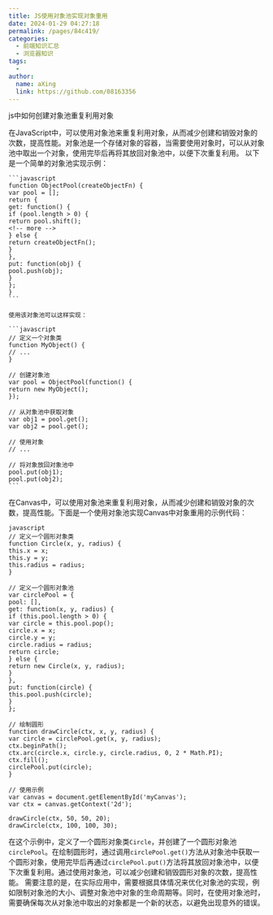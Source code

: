 ```yaml
---
title: JS使用对象池实现对象重用
date: 2024-01-29 04:27:18
permalink: /pages/84c419/
categories:
  - 前端知识汇总
  - 浏览器知识
tags:
  - 
author: 
  name: aXing
  link: https://github.com/08163356
---
```






js中如何创建对象池重复利用对象

在JavaScript中，可以使用对象池来重复利用对象，从而减少创建和销毁对象的次数，提高性能。对象池是一个存储对象的容器，当需要使用对象时，可以从对象池中取出一个对象，使用完毕后再将其放回对象池中，以便下次重复利用。 以下是一个简单的对象池实现示例：

```
​```javascript
function ObjectPool(createObjectFn) {
var pool = [];
return {
get: function() {
if (pool.length > 0) {
return pool.shift();
<!-- more -->
} else {
return createObjectFn();
}
},
put: function(obj) {
pool.push(obj);
}
};
}
​```

使用该对象池可以这样实现：

​```javascript
// 定义一个对象类
function MyObject() {
// ...
}

// 创建对象池
var pool = ObjectPool(function() {
return new MyObject();
});

// 从对象池中获取对象
var obj1 = pool.get();
var obj2 = pool.get();

// 使用对象
// ...

// 将对象放回对象池中
pool.put(obj1);
pool.put(obj2);
​```
```

在Canvas中，可以使用对象池来重复利用对象，从而减少创建和销毁对象的次数，提高性能。下面是一个使用对象池实现Canvas中对象重用的示例代码：

```
javascript
// 定义一个圆形对象类
function Circle(x, y, radius) {
this.x = x;
this.y = y;
this.radius = radius;
}

// 定义一个圆形对象池
var circlePool = {
pool: [],
get: function(x, y, radius) {
if (this.pool.length > 0) {
var circle = this.pool.pop();
circle.x = x;
circle.y = y;
circle.radius = radius;
return circle;
} else {
return new Circle(x, y, radius);
}
},
put: function(circle) {
this.pool.push(circle);
}
};

// 绘制圆形
function drawCircle(ctx, x, y, radius) {
var circle = circlePool.get(x, y, radius);
ctx.beginPath();
ctx.arc(circle.x, circle.y, circle.radius, 0, 2 * Math.PI);
ctx.fill();
circlePool.put(circle);
}

// 使用示例
var canvas = document.getElementById('myCanvas');
var ctx = canvas.getContext('2d');

drawCircle(ctx, 50, 50, 20);
drawCircle(ctx, 100, 100, 30);
```

在这个示例中，定义了一个圆形对象类`Circle`，并创建了一个圆形对象池`circlePool`。在绘制圆形时，通过调用`circlePool.get()`方法从对象池中获取一个圆形对象，使用完毕后再通过`circlePool.put()`方法将其放回对象池中，以便下次重复利用。通过使用对象池，可以减少创建和销毁圆形对象的次数，提高性能。 需要注意的是，在实际应用中，需要根据具体情况来优化对象池的实现，例如限制对象池的大小、调整对象池中对象的生命周期等。同时，在使用对象池时，需要确保每次从对象池中取出的对象都是一个新的状态，以避免出现意外的错误。